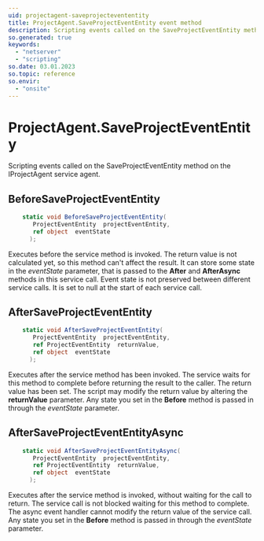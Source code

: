 ```yaml
---
uid: projectagent-saveprojectevententity
title: ProjectAgent.SaveProjectEventEntity event method
description: Scripting events called on the SaveProjectEventEntity method on the ProjectAgent service agent.
so.generated: true
keywords:
  - "netserver"
  - "scripting"
so.date: 03.01.2023
so.topic: reference
so.envir:
  - "onsite"
---
```

# ProjectAgent.SaveProjectEventEntity

Scripting events called on the <see cref='M:SuperOffice.CRM.Services.IProjectAgent.SaveProjectEventEntity'>SaveProjectEventEntity</see> method on the <see cref='IProjectAgent'>IProjectAgent</see>  service agent.

## BeforeSaveProjectEventEntity
```cs
    static void BeforeSaveProjectEventEntity(
       ProjectEventEntity  projectEventEntity,
       ref object  eventState
      );
```
Executes before the service method is invoked.
The return value is not calculated yet, so this method can't affect the result.
It can store some state in the *eventState* parameter, that is passed to the **After** and **AfterAsync** methods in this service call.
Event state is not preserved between different service calls. It is set to null at the start of each service call.
## AfterSaveProjectEventEntity
```cs
    static void AfterSaveProjectEventEntity(
       ProjectEventEntity  projectEventEntity,
       ref ProjectEventEntity  returnValue,
       ref object  eventState
      );
```
Executes after the service method has been invoked. The service waits for this method to complete before returning the result to the caller.
The return value has been set. The script may modify the return value by altering the **returnValue** parameter.
Any state you set in the **Before** method is passed in through the *eventState* parameter.
## AfterSaveProjectEventEntityAsync
```cs
    static void AfterSaveProjectEventEntityAsync(
       ProjectEventEntity  projectEventEntity,
       ref ProjectEventEntity  returnValue,
       ref object  eventState
      );
```
Executes after the service method is invoked, without waiting for the call to return.
The service call is not blocked waiting for this method to complete.
The async event handler cannot modify the return value of the service call.
Any state you set in the **Before** method is passed in through the *eventState* parameter.

